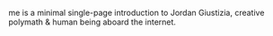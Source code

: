 me is a minimal single-page introduction to Jordan Giustizia, creative polymath & human being aboard the internet.
